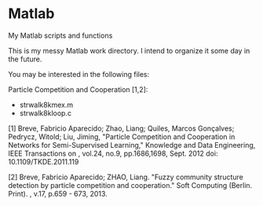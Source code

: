 # Matlab
My Matlab scripts and functions

This is my messy Matlab work directory. I intend to organize it some day in the future.

You may be interested in the following files:

Particle Competition and Cooperation [1,2]:
- strwalk8kmex.m
- strwalk8kloop.c

[1] Breve, Fabricio Aparecido; Zhao, Liang; Quiles, Marcos Gonçalves; Pedrycz, Witold; Liu, Jiming, 
"Particle Competition and Cooperation in Networks for Semi-Supervised Learning," 
Knowledge and Data Engineering, IEEE Transactions on , vol.24, no.9, pp.1686,1698, Sept. 2012 
doi: 10.1109/TKDE.2011.119

[2] Breve, Fabricio Aparecido; ZHAO, Liang. 
"Fuzzy community structure detection by particle competition and cooperation."
Soft Computing (Berlin. Print). , v.17, p.659 - 673, 2013.
